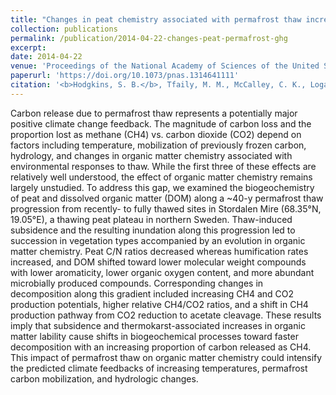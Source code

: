 ```yaml
---
title: "Changes in peat chemistry associated with permafrost thaw increase greenhouse gas production"
collection: publications
permalink: /publication/2014-04-22-changes-peat-permafrost-ghg
excerpt:
date: 2014-04-22
venue: 'Proceedings of the National Academy of Sciences of the United States of America'
paperurl: 'https://doi.org/10.1073/pnas.1314641111'
citation: '<b>Hodgkins, S. B.</b>, Tfaily, M. M., McCalley, C. K., Logan, T. A., Crill, P. M., Saleska, S. R., Rich, V. I., &amp; Chanton, J. P. (2014). Changes in peat chemistry associated with permafrost thaw increase greenhouse gas production. <i>Proc. Natl. Acad. Sci. USA</i>, <i>111</i>(16), 5819–5824.'
---
```


Carbon release due to permafrost thaw represents a potentially major positive climate change feedback. The magnitude of carbon loss and the proportion lost as methane (CH4) vs. carbon dioxide (CO2) depend on factors including temperature, mobilization of previously frozen carbon, hydrology, and changes in organic matter chemistry associated with environmental responses to thaw. While the first three of these effects are relatively well understood, the effect of organic matter chemistry remains largely unstudied. To address this gap, we examined the biogeochemistry of peat and dissolved organic matter (DOM) along a ~40-y permafrost thaw progression from recently- to fully thawed sites in Stordalen Mire (68.35°N, 19.05°E), a thawing peat plateau in northern Sweden. Thaw-induced subsidence and the resulting inundation along this progression led to succession in vegetation types accompanied by an evolution in organic matter chemistry. Peat C/N ratios decreased whereas humification rates increased, and DOM shifted toward lower molecular weight compounds with lower aromaticity, lower organic oxygen content, and more abundant microbially produced compounds. Corresponding changes in decomposition along this gradient included increasing CH4 and CO2 production potentials, higher relative CH4/CO2 ratios, and a shift in CH4 production pathway from CO2 reduction to acetate cleavage. These results imply that subsidence and thermokarst-associated increases in organic matter lability cause shifts in biogeochemical processes toward faster decomposition with an increasing proportion of carbon released as CH4. This impact of permafrost thaw on organic matter chemistry could intensify the predicted climate feedbacks of increasing temperatures, permafrost carbon mobilization, and hydrologic changes.
